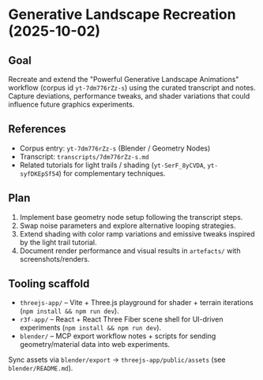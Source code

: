 # Generative Landscape Recreation (2025-10-02)

## Goal
Recreate and extend the "Powerful Generative Landscape Animations" workflow (corpus id `yt-7dm776rZz-s`) using the curated transcript and notes. Capture deviations, performance tweaks, and shader variations that could influence future graphics experiments.

## References
- Corpus entry: `yt-7dm776rZz-s` (Blender / Geometry Nodes)
- Transcript: `transcripts/7dm776rZz-s.md`
- Related tutorials for light trails / shading (`yt-SerF_8yCVDA`, `yt-syfDKEpSf54`) for complementary techniques.

## Plan
1. Implement base geometry node setup following the transcript steps.
2. Swap noise parameters and explore alternative looping strategies.
3. Extend shading with color ramp variations and emissive tweaks inspired by the light trail tutorial.
4. Document render performance and visual results in `artefacts/` with screenshots/renders.

## Tooling scaffold
- `threejs-app/` – Vite + Three.js playground for shader + terrain iterations (`npm install && npm run dev`).
- `r3f-app/` – React + React Three Fiber scene shell for UI-driven experiments (`npm install && npm run dev`).
- `blender/` – MCP export workflow notes + scripts for sending geometry/material data into web experiments.

Sync assets via `blender/export` → `threejs-app/public/assets` (see `blender/README.md`).
